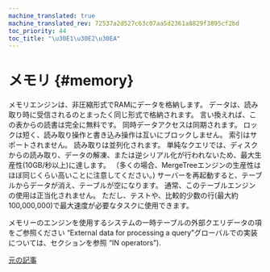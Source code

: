 ```yaml
---
machine_translated: true
machine_translated_rev: 72537a2d527c63c07aa5d2361a8829f3895cf2bd
toc_priority: 44
toc_title: "\u30E1\u30E2\u30EA"
---
```


# メモリ {#memory}

メモリエンジンは、非圧縮形式でRAMにデータを格納します。 データは、読み取り時に受信されるのとまったく同じ形式で格納されます。 言い換えれば、この表からの読書は完全に無料です。
同時データアクセスは同期されます。 ロックは短く、読み取り操作と書き込み操作は互いにブロックしません。
索引はサポートされません。 読み取りは並列化されます。
単純なクエリでは、ディスクからの読み取り、データの解凍、または逆シリアル化が行われないため、最大生産性(10GB/秒以上)に達します。 （多くの場合、MergeTreeエンジンの生産性はほぼ同じくらい高いことに注意してください。)
サーバーを再起動すると、テーブルからデータが消え、テーブルが空になります。
通常、このテーブルエンジンの使用は正当化されません。 ただし、テストや、比較的少数の行(最大約100,000,000)で最大速度が必要なタスクに使用できます。

メモリーのエンジンを使用するシステムの一時テーブルの外部クエリデータの項をご参照ください “External data for processing a query”グローバルでの実装については、セクションを参照 “IN operators”).

[元の記事](https://clickhouse.tech/docs/en/operations/table_engines/memory/) <!--hide-->
